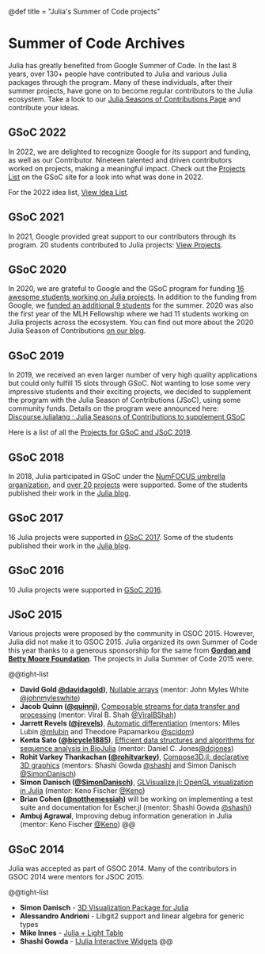 @def title = "Julia's Summer of Code projects"

# Summer of Code Archives

Julia has greatly benefited from Google Summer of Code. In the last 8 years, over 130+ people have contributed to Julia and various Julia packages through the program. Many of these individuals, after their summer projects, have gone on to become regular contributors to the Julia ecosystem.
Take a look to our [Julia Seasons of Contributions Page](/jsoc) and contribute your ideas.

## GSoC 2022

In 2022, we are delighted to recognize Google for its support and funding, as well as our Contributor. Nineteen talented and driven contributors worked on projects, making a meaningful impact. Check out the [Projects List](https://summerofcode.withgoogle.com/archive/2022/organizations/the-julia-language#projects-list) on the GSoC site for a look into what was done in 2022.

For the 2022 idea list, [View Idea List](https://julialang.org/jsoc/projects/).

## GSoC 2021

In 2021, Google provided great support to our contributors through its program. 20 students contributed to Julia projects: [View Projects](https://summerofcode.withgoogle.com/archive/2021/organizations/5086646441082880#projects-list).


## GSoC 2020

In 2020, we are grateful to Google and the GSoC program for funding [16 awesome  students working on Julia projects](https://summerofcode.withgoogle.com/archive/2020/organizations/6163109162516480/#projects). In addition to the funding from Google, we [funded an additional 9 students](https://discourse.julialang.org/t/julia-seasons-of-contributions-to-supplement-gsoc-2020/38754) for the summer. 2020 was also the first year of the MLH Fellowship where we had 11 students working on Julia projects across the ecosystem. You can find out more about the 2020 Julia Season of Contributions [on our blog](https://julialang.org/blog/2020/09/gsoc-2020-wrapup/).

## GSoC 2019

In 2019, we received an even larger number of very high quality applications but could only fulfill 15 slots through GSoC. Not wanting to lose some very impressive students and their exciting projects, we decided to supplement the program with the Julia Season of Contributions (JSoC), using some community funds. Details on the program were announced here: [Discourse.julialang : Julia Seasons of Contributions to supplement GSoC](https://discourse.julialang.org/t/julia-seasons-of-contributions-to-supplement-gsoc/23922)

Here is a list of all the [Projects for GSoC and JSoC 2019](/blog/2019/05/jsoc19).

## GSoC 2018

In 2018, Julia participated in GSoC under the [NumFOCUS umbrella organization](/blog/2018/02/gsoc2018-numfocus), and [over 20 projects](https://summerofcode.withgoogle.com/archive/2018/organizations/6485922656813056/) were supported. Some of the students published their work in the [Julia blog](/blog/).

## GSoC 2017

16 Julia projects were supported in [GSoC 2017](https://summerofcode.withgoogle.com/archive/2017/organizations/6682672759832576/). Some of the students published their work in the [Julia blog](/blog/).

## GSoC 2016

10 Julia projects were supported in [GSoC 2016](https://summerofcode.withgoogle.com/archive/2016/organizations/5096506709245952/).

## JSoC 2015

Various projects were proposed by the community in GSOC 2015. However, Julia did not make it to GSOC 2015. Julia organized its own Summer of Code this year thanks to a generous sponsorship for the same from **[Gordon and Betty Moore Foundation](https://www.moore.org)**. The projects in Julia Summer of Code 2015 were.

@@tight-list
- **David Gold [@davidagold](https://github.com/davidagold))**, [Nullable arrays](/blog/2015/10/nullablearrays) (mentor: John Myles White [@johnmyleswhite](https://github.com/johnmyleswhite))
- **Jacob Quinn ([@quinnj](https://github.com/quinnj))**, [Composable streams for data transfer and processing](/blog/2015/10/datastreams) (mentor: Viral B. Shah [@ViralBShah](https://github.com/ViralBShah))
- **Jarrett Revels ([@jrevels](https://github.com/jrevels))**, [Automatic differentiation](/blog/2015/10/auto-diff-in-julia) (mentors: Miles Lubin [@mlubin](https://github.com/mlubin) and Theodore Papamarkou [@scidom](https://github.com/papamarkou))
- **Kenta Sato ([@bicycle1885](https://github.com/bicycle1885))**, [Efficient data structures and algorithms for sequence analysis in BioJulia](/blog/2015/10/biojulia-sequence-analysis)  (mentor: Daniel C. Jones[@dcjones](https://github.com/dcjones))
- **Rohit Varkey Thankachan ([@rohitvarkey](https://github.com/rohitvarkey))**, [Compose3D.jl: declarative 3D graphics](/blog/2015/10/compose3d-threejs) (mentors: Shashi Gowda [@shashi](https://github.com/shashi) and Simon Danisch [@SimonDanisch](https://github.com/SimonDanisch))
- **Simon Danisch ([@SimonDanisch](https://github.com/SimonDanisch))**, [GLVisualize.jl: OpenGL visualization in Julia](/blog/2015/10/glvisualize) (mentor: Keno Fischer [@Keno](https://github.com/Keno))
- **Brian Cohen ([@notthemessiah](https://github.com/notthemessiah))** will be working on implementing a test suite and documentation for Escher.jl (mentor: Shashi Gowda [@shashi](https://github.com/shashi))
- **Ambuj Agrawal**, Improving debug information generation in Julia (mentor: Keno Fischer [@Keno](https://github.com/Keno))
@@

## GSoC 2014

Julia was accepted as part of GSOC 2014. Many of the contributors in
GSOC 2014 were mentors for JSOC 2015.

@@tight-list
- **Simon Danisch** - [3D Visualization Package for Julia](https://www.google-melange.com/gsoc/project/details/google/gsoc2014/simon_danisch/5757334940811264)
- **Alessandro Andrioni** - Libgit2 support and linear algebra for generic types
- **Mike Innes** - [Julia + Light Table](https://www.google-melange.com/gsoc/project/details/google/gsoc2014/one_more_minute/5724160613416960)
- **Shashi Gowda** - [IJulia Interactive Widgets](https://www.google-melange.com/gsoc/project/details/google/gsoc2014/g0/5113880120393728)
@@


